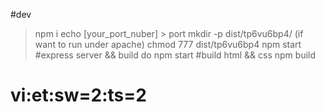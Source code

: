 #dev
> npm i 
> echo [your_port_nuber] > port
> mkdir -p dist/tp6vu6bp4/
> (if want to run under apache) chmod 777 dist/tp6vu6bp4
> npm start
#express server && build do
> npm start
#build html && css
> npm build
# vi:et:sw=2:ts=2
